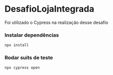# DesafioLojaIntegrada

Foi utilizado o Cypress na realização desse desafio 

### Instalar dependências
```bash
npx install
```
### Rodar suits de teste 
```bash
npx cypress open
```



